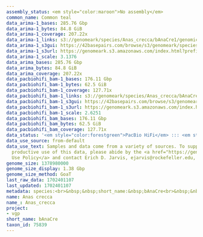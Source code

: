 ```yaml
---
assembly_status: <em style="color:maroon">No assembly</em>
common_name: Common teal
data_arima-1_bases: 285.76 Gbp
data_arima-1_bytes: 84.8 GiB
data_arima-1_coverage: 207.22x
data_arima-1_links: s3://genomeark/species/Anas_crecca/bAnaCre1/genomic_data/arima/<br>
data_arima-1_s3gui: https://42basepairs.com/browse/s3/genomeark/species/Anas_crecca/bAnaCre1/genomic_data/arima/
data_arima-1_s3url: https://genomeark.s3.amazonaws.com/index.html?prefix=species/Anas_crecca/bAnaCre1/genomic_data/arima/
data_arima-1_scale: 3.1376
data_arima_bases: 285.76 Gbp
data_arima_bytes: 84.8 GiB
data_arima_coverage: 207.22x
data_pacbiohifi_bam-1_bases: 176.11 Gbp
data_pacbiohifi_bam-1_bytes: 62.5 GiB
data_pacbiohifi_bam-1_coverage: 127.71x
data_pacbiohifi_bam-1_links: s3://genomeark/species/Anas_crecca/bAnaCre1/genomic_data/pacbio_hifi/<br>
data_pacbiohifi_bam-1_s3gui: https://42basepairs.com/browse/s3/genomeark/species/Anas_crecca/bAnaCre1/genomic_data/pacbio_hifi/
data_pacbiohifi_bam-1_s3url: https://genomeark.s3.amazonaws.com/index.html?prefix=species/Anas_crecca/bAnaCre1/genomic_data/pacbio_hifi/
data_pacbiohifi_bam-1_scale: 2.6251
data_pacbiohifi_bam_bases: 176.11 Gbp
data_pacbiohifi_bam_bytes: 62.5 GiB
data_pacbiohifi_bam_coverage: 127.71x
data_status: '<em style="color:forestgreen">PacBio HiFi</em> ::: <em style="color:forestgreen">Arima</em>'
data_use_source: from-default
data_use_text: Samples and data come from a variety of sources. To support fair and
  productive use of this data, please abide by the <a href="https://genome10k.soe.ucsc.edu/data-use-policies/">Data
  Use Policy</a> and contact Erich D. Jarvis, ejarvis@rockefeller.edu, with any questions.
genome_size: 1378980000
genome_size_display: 1.38 Gbp
genome_size_method: GoaT
last_raw_data: 1702401107
last_updated: 1702401107
metadata: species:<br>&nbsp;&nbsp;short_name:&nbsp;bAnaCre<br>&nbsp;&nbsp;name:&nbsp;Anas&nbsp;crecca<br>&nbsp;&nbsp;taxon_id:&nbsp;75839<br>&nbsp;&nbsp;common_name:&nbsp;Common&nbsp;teal<br>&nbsp;&nbsp;order:<br>&nbsp;&nbsp;&nbsp;&nbsp;name:&nbsp;Anseriformes<br>&nbsp;&nbsp;family:<br>&nbsp;&nbsp;&nbsp;&nbsp;name:&nbsp;Anatidae<br>&nbsp;&nbsp;individuals:<br>&nbsp;&nbsp;&nbsp;&nbsp;-&nbsp;short_name:&nbsp;bAnaCre1<br>&nbsp;&nbsp;&nbsp;&nbsp;&nbsp;&nbsp;biosample_id:&nbsp;SAMEA112468121<br>&nbsp;&nbsp;&nbsp;&nbsp;&nbsp;&nbsp;sex:&nbsp;male<br>&nbsp;&nbsp;genome_size:&nbsp;1378980000<br>&nbsp;&nbsp;genome_size_method:&nbsp;GoaT<br>&nbsp;&nbsp;project:&nbsp;[&nbsp;vgp&nbsp;]<br>
name: Anas crecca
name_: Anas_crecca
project:
- vgp
short_name: bAnaCre
taxon_id: 75839
---
```

